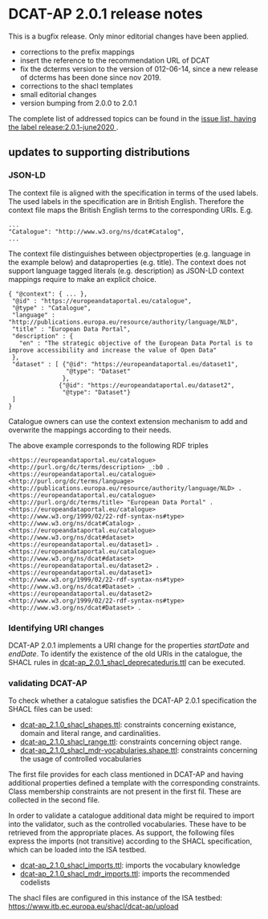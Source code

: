 # DCAT-AP 2.0.1 release notes

This is a bugfix release. Only minor editorial changes have been applied.

- corrections to the prefix mappings
- insert the reference to the recommendation URL of DCAT
- fix the dcterms version to the version of 012-06-14, since a new release of dcterms has been done since nov 2019.
- corrections to the shacl templates
- small editorial changes
- version bumping from 2.0.0 to 2.0.1


The complete list of addressed topics can be found in the [issue list, having the label release:2.0.1-june2020 ](https://github.com/SEMICeu/DCAT-AP/labels/release%3A2.0.1-june2020).

## updates to supporting distributions
### JSON-LD
The context file is aligned with the specification in terms of the used labels. The used labels in the specification are in British English. Therefore the context file maps the British English terms to the corresponding URIs. E.g. 

```
...
"Catalogue": "http://www.w3.org/ns/dcat#Catalog",
...
```



The context file distinguishes between objectproperties (e.g. language in the example below) and dataproperties (e.g. title). The context does not support language tagged literals (e.g. description) as JSON-LD context mappings require to make an explicit choice. 
```
{ "@context": { ... }, 
 "@id" : "https://europeandataportal.eu/catalogue",
 "@type" : "Catalogue",
 "language" : "http://publications.europa.eu/resource/authority/language/NLD",
 "title" : "European Data Portal",
 "description" : {
   "en" : "The strategic objective of the European Data Portal is to improve accessibility and increase the value of Open Data"
 },
 "dataset" : [ {"@id": "https://europeandataportal.eu/dataset1", 
                "@type": "Dataset"
               }, 
              {"@id": "https://europeandataportal.eu/dataset2", 
               "@type": "Dataset"}
 ]
}
```
Catalogue owners can use the context extension mechanism to add and overwrite the mappings according to their needs.

The above example corresponds to the following RDF triples
```
<https://europeandataportal.eu/catalogue> <http://purl.org/dc/terms/description> _:b0 .
<https://europeandataportal.eu/catalogue> <http://purl.org/dc/terms/language> <http://publications.europa.eu/resource/authority/language/NLD> .
<https://europeandataportal.eu/catalogue> <http://purl.org/dc/terms/title> "European Data Portal" .
<https://europeandataportal.eu/catalogue> <http://www.w3.org/1999/02/22-rdf-syntax-ns#type> <http://www.w3.org/ns/dcat#Catalog> .
<https://europeandataportal.eu/catalogue> <http://www.w3.org/ns/dcat#dataset> <https://europeandataportal.eu/dataset1> .
<https://europeandataportal.eu/catalogue> <http://www.w3.org/ns/dcat#dataset> <https://europeandataportal.eu/dataset2> .
<https://europeandataportal.eu/dataset1> <http://www.w3.org/1999/02/22-rdf-syntax-ns#type> <http://www.w3.org/ns/dcat#Dataset> .
<https://europeandataportal.eu/dataset2> <http://www.w3.org/1999/02/22-rdf-syntax-ns#type> <http://www.w3.org/ns/dcat#Dataset> .
```

### Identifying URI changes
DCAT-AP 2.0.1 implements a URI change for the properties _startDate_ and _endDate_. To identify the existence of the old URIs in the catalogue, the SHACL rules in [dcat-ap_2.0.1_shacl_deprecateduris.ttl](https://github.com/SEMICeu/DCAT-AP/blob/master/releases/2.0.1/dcat-ap_2.0.1_shacl_deprecateduris.ttl) can be executed.  

### validating DCAT-AP
To check whether a catalogue satisfies the DCAT-AP 2.0.1 specification the SHACL files can be used:
- [dcat-ap_2.1.0_shacl_shapes.ttl](https://github.com/SEMICeu/DCAT-AP/blob/2.1.0-draft/releases/2.1.0/dcat-ap_2.0.1_shacl_shapes.ttl): constraints concerning existance, domain and literal range, and cardinalities.
- [dcat-ap_2.1.0_shacl_range.ttl](https://github.com/SEMICeu/DCAT-AP/blob/2.1.0-draft/releases/2.1.0/dcat-ap_2.0.1_shacl_range.ttl): constraints concerning object range.
- [dcat-ap_2.1.0_shacl_mdr-vocabularies.shape.ttl](https://github.com/SEMICeu/DCAT-AP/blob/master/releases/2.1.0-draft/dcat-ap_2.1.0_shacl_mdr-vocabularies.shape.ttl): constraints concerning the usage of controlled vocabularies

The first file provides for each class mentioned in DCAT-AP and having additional properties defined a template with the corresponding constraints. Class membership constraints are not present in the first fil. These are collected in the second file.  

In order to validate a catalogue additional data might be required to import into the validator, such as the controlled vocabularies. These have to be retrieved from the appropriate places.
As support, the following files express the imports (not transitive) according to the SHACL specification, which can be loaded into the ISA testbed.
- [dcat-ap_2.1.0_shacl_imports.ttl](): imports the vocabulary knowledge
- [dcat-ap_2.1.0_shacl_mdr_imports.ttl](): imports the recommended codelists


The shacl files are configured in this instance of the ISA testbed: https://www.itb.ec.europa.eu/shacl/dcat-ap/upload


